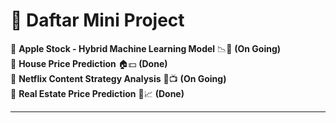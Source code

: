 # 📌 Daftar Mini Project 

🔹 **Apple Stock - Hybrid Machine Learning Model** 📉🍏 **(On Going)**  
🔹 **House Price Prediction** 🏠💵  **(Done)** <br>
🔹 **Netflix Content Strategy Analysis** 📼📺 **(On Going)** <br>
🔹 **Real Estate Price Prediction** 🏢📈 **(Done)**

---


